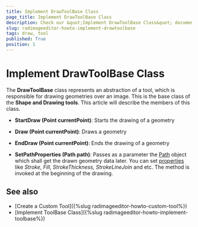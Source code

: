 ```yaml
---
title: Implement DrawToolBase Class
page_title: Implement DrawToolBase Class
description: Check our &quot;Implement DrawToolBase Class&quot; documentation article for the RadImageEditor WPF control.
slug: radimageeditor-howto-implement-drawtoolbase
tags: draw, tool
published: True
position: 1
---
```


# Implement DrawToolBase Class

The __DrawToolBase__ class represents an abstraction of a tool, which is responsible for drawing geometries over an image. This is the base class of the __Shape and Drawing tools__. This article will describe the members of this class.

* __StartDraw (Point currentPoint)__: Starts the drawing of a geometry

* __Draw (Point currentPoint)__: Draws a geometry

* __EndDraw (Point currentPoint)__: Ends the drawing of a geometry

* __SetPathProperties (Path path)__: Passes as a parameter the [Path](https://msdn.microsoft.com/en-us/library/system.windows.shapes.path%28v=vs.110%29.aspx) object which shall get the drawn geometry data later. You can set [properties](https://msdn.microsoft.com/en-us/library/system.windows.shapes.path_properties(v=vs.110).aspx) like _Stroke, Fill, StrokeThickness, StrokeLineJoin_ and etc. The method is invoked at the beginning of the drawing.


## See also

* [Create a Custom Tool]({%slug radimageeditor-howto-custom-tool%})
* [Implement ToolBase Class]({%slug radimageeditor-howto-implement-toolbase%})